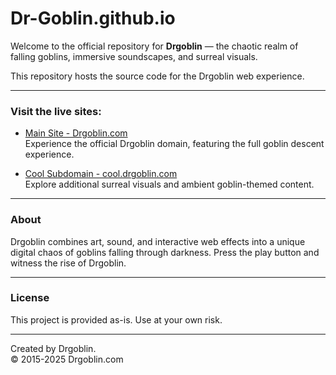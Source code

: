 # Dr-Goblin.github.io

Welcome to the official repository for **Drgoblin** — the chaotic realm of falling goblins, immersive soundscapes, and surreal visuals.

This repository hosts the source code for the Drgoblin web experience.

---

### Visit the live sites:

- [Main Site - Drgoblin.com](https://drgoblin.com)  
  Experience the official Drgoblin domain, featuring the full goblin descent experience.

- [Cool Subdomain - cool.drgoblin.com](https://cool.drgoblin.com)  
  Explore additional surreal visuals and ambient goblin-themed content.

---

### About

Drgoblin combines art, sound, and interactive web effects into a unique digital chaos of goblins falling through darkness. Press the play button and witness the rise of Drgoblin.

---

### License

This project is provided as-is. Use at your own risk.

---

Created by Drgoblin.  
© 2015-2025 Drgoblin.com
